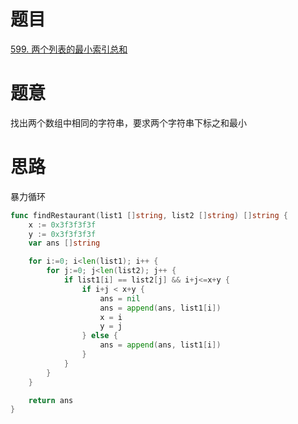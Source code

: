 # 题目
[599. 两个列表的最小索引总和](https://leetcode-cn.com/problems/minimum-index-sum-of-two-lists/)

# 题意
找出两个数组中相同的字符串，要求两个字符串下标之和最小

# 思路
暴力循环

```go
func findRestaurant(list1 []string, list2 []string) []string {
    x := 0x3f3f3f3f
    y := 0x3f3f3f3f 
    var ans []string 

    for i:=0; i<len(list1); i++ {
        for j:=0; j<len(list2); j++ {
            if list1[i] == list2[j] && i+j<=x+y {
                if i+j < x+y {
                    ans = nil 
                    ans = append(ans, list1[i])
                    x = i
                    y = j 
                } else {
                    ans = append(ans, list1[i])
                }
            }
        }
    }

    return ans 
}
```
